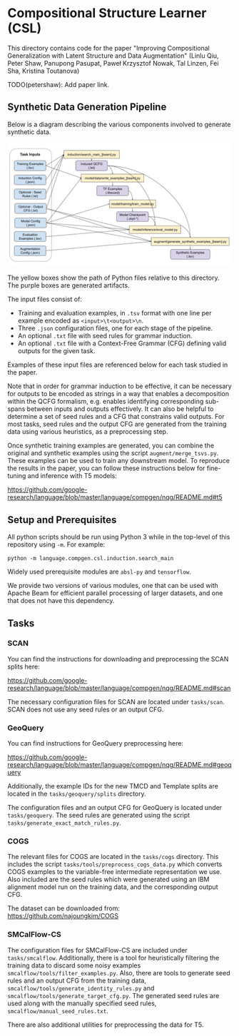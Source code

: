 # Compositional Structure Learner (CSL)

This directory contains code for the paper "Improving Compositional Generalization with Latent Structure and Data Augmentation"
(Linlu Qiu, Peter Shaw, Panupong Pasupat, Paweł Krzysztof Nowak, Tal Linzen, Fei Sha, Kristina Toutanova)

TODO(petershaw): Add paper link.

## Synthetic Data Generation Pipeline

Below is a diagram describing the various components involved to generate
synthetic data.


![csl_flowchart](csl_flowchart.jpg)

The yellow boxes show the path of Python files relative to this directory.
The purple boxes are generated artifacts.

The input files consist of:

* Training and evaluation examples, in `.tsv` format with one line per example encoded as
`<input>\t<output>\n`.
* Three `.json` configuration files, one for each stage of the pipeline.
* An optional `.txt` file with seed rules for grammar induction.
* An optional `.txt` file with a Context-Free Grammar (CFG) defining valid outputs for the given task.

Examples of these input files are referenced below for each task studied in the
paper.

Note that in order for grammar induction to be
effective, it can be necessary for outputs to be encoded
as strings in a way that enables a decomposition within the QCFG formalism, e.g.
enables identifying corresponding sub-spans between inputs and outputs
effectively. It can also be helpful to determine a set of seed rules and a CFG
that constrains valid outputs. For most tasks, seed rules and the output CFG are
generated from the training data using various heuristics, as a preprocessing
step.

Once synthetic training examples are generated,
you can
combine the original and synthetic examples using the script
`augment/merge_tsvs.py`. These examples can be used to train
any downstream model. To reproduce the results in the paper, you can follow
these instructions below for fine-tuning and inference with T5 models:

https://github.com/google-research/language/blob/master/language/compgen/nqg/README.md#t5

## Setup and Prerequisites

All python scripts should be run using Python 3 while in the top-level of this
repository using `-m`. For example:

```shell
python -m language.compgen.csl.induction.search_main
```

Widely used prerequisite modules are `absl-py` and `tensorflow`.

We provide two versions of various modules, one that can be used with Apache
Beam for efficient parallel processing of larger datasets, and one that does not
have this dependency.

## Tasks

### SCAN

You can find the instructions for downloading and preprocessing the SCAN splits here:

https://github.com/google-research/language/blob/master/language/compgen/nqg/README.md#scan

The necessary configuration files for SCAN are located under `tasks/scan`. SCAN
does not use any seed rules or an output CFG.

### GeoQuery

You can find instructions for GeoQuery preprocessing here:

https://github.com/google-research/language/blob/master/language/compgen/nqg/README.md#geoquery

Additionally, the example IDs for the new TMCD and Template splits are located
in the `tasks/geoquery/splits` directory.

The configuration files and an output CFG for GeoQuery is located under
`tasks/geoquery`. The seed rules are generated using the script
`tasks/generate_exact_match_rules.py`.

### COGS

The relevant files for COGS are located in the `tasks/cogs`
directory. This includes the script `tasks/tools/preprocess_cogs_data.py` which
converts COGS examples to the variable-free intermediate representation we use.
Also included are the seed rules which were generated using an IBM alignment
model run on the training data, and the corresponding output CFG.

The dataset can be downloaded from: https://github.com/najoungkim/COGS

### SMCalFlow-CS

The configuration files for SMCalFlow-CS are included under `tasks/smcalflow`.
Additionally, there is a tool for heuristically filtering the training data
to discard some noisy examples `smcalflow/tools/filter_examples.py`. Also,
there are tools to generate seed rules and an output CFG from the training data,
`smcalflow/tools/generate_identity_rules.py` and
`smcalflow/tools/generate_target_cfg.py`. The generated seed rules are used
along with the manually specified seed rules, `smcalflow/manual_seed_rules.txt`.

There are also additional utilities for preprocessing the data for T5.
